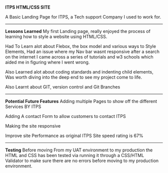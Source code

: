 **ITPS HTML/CSS SITE**

A  Basic Landing Page for ITPS, a Tech support Company I used to work for.
<HR>

**Lessons Learned**
My first Landing page, really enjoyed the process of learning how to style a website using HTML/CSS.

Had To Learn alot about Flebox, the box model  and various ways to Style Elements, Had an issue where my Nav bar wasnt responsive after a search on  the internet I came across a series of tutorials and w3 schools which  aided me in figuring where I went wrong.

Also Learned alot about coding standards and indenting child elements, Was worth diving into the deep end to see my project come to life.

Also Learnt about GIT, version control and Git Branches

<hr>

**Potential Future Features**
Adding multiple Pages to show off the different Services BY ITPS

Adding A contact Form to allow customers to contact ITPS

Making the site responsive

Improve site Performance as  original ITPS Site  speed rating is 67%
<hr>

**Testing**
Before moving From my UAT environment to my production the HTML and CSS has been tested via running it through a CSS/HTML Validator to make sure there are no errors before moving to my production environment.



